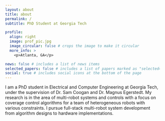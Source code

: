 ```yaml
---
layout: about
title: about
permalink: /
subtitle: PhD Student at Georgia Tech

profile:
  align: right
  image: prof_pic.jpg
  image_circular: false # crops the image to make it circular
  more_info: >
    <p>Atlanta, GA</p>

news: false # includes a list of news items
selected_papers: false # includes a list of papers marked as "selected={true}"
social: true # includes social icons at the bottom of the page
---
```


I am a PhD student in Electrical and Computer Engineering at Georgia Tech, under the supervision of Dr. Sam Coogan and Dr. Magnus Egerstedt. My research is in the area of multi-robot systems and controls with a focus on coverage control algorithms for a team of heterogeneous robots with various constraints. I pursue full-stack multi-robot system development from algorithm designs to hardware implementations.

<!-- - Put your address / P.O. box / other info right below your picture. You can also disable any of these elements by editing `profile` property of the YAML header of your `_pages/about.md`. Edit `_bibliography/papers.bib` and Jekyll will render your [publications page](/al-folio/publications/) automatically.

- Link to your social media connections, too. This theme is set up to use [Font Awesome icons](https://fontawesome.com/) and [Academicons](https://jpswalsh.github.io/academicons/), like the ones below. Add your Facebook, Twitter, LinkedIn, Google Scholar, or just disable all of them. -->
